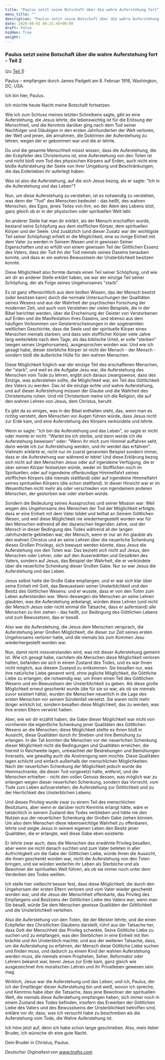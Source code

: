 ```yaml
---
title: "Paulus setzt seine Botschaft über die wahre Auferstehung fort"
menu_title: ""
description: "Paulus setzt seine Botschaft über die wahre Auferstehung fort"
date: 2020-08-01 06:25:48+00:80
draft: False
hidden: True
weight:
---
```

### Paulus setzt seine Botschaft über die wahre Auferstehung fort - Teil 2

(zu [Teil 1](/padgett-botschaften/padgett-botschaften-in-reihenfolge-des-datums/padgett-botschaften-1916/paulus-erklaert-die-wahre-auferstehung-jep-paulus-16-januar-1916/))

Paulus – empfangen durch James Padgett am 8. Februar 1916, Washington, DC, USA.

Ich bin hier, Paulus.

Ich möchte heute Nacht meine Botschaft fortsetzen.

Wie ich zum Schluss meines letzten Schreibens sagte, gibt es eine Auferstehung, die Jesus lehrte, die lebenswichtig ist für die Erlösung der Menschheit, und die Kenntnis darüber ging nach dem Tod seiner Nachfolger und Gläubigen in den ersten Jahrhunderten der Welt verloren, der Welt und jenen, die annahmen, die Doktrinen der Auferstehung zu lehren, wegen der er gekommen war und die er lehrte.

Du und die gesamte Menschheit müsst wissen, dass die Auferstehung, die der Eckpfeiler des Christentums ist, eine Auferstehung von den Toten ist und nicht bloß vom Tod des physischen Körpers auf Erden, auch nicht eine bloße Auferstehung der Seele von ihrer Umgebung und Beschränkungen, die das Erdenleben ihr auferlegt haben.

Was ist also die Auferstehung, auf die sich Jesus bezog, als er sagte: "Ich in die Auferstehung und das Leben"?

Nun, um diese Auferstehung zu verstehen, ist es notwendig zu verstehen, was denn der "Tod" des Menschen bedeutet - das heißt, des wahren Menschen, des Egos, jenes Teiles von ihm, wo der Atem des Lebens sitzt, ganz gleich ob er in der physischen oder spirituellen Welt lebt.

An anderer Stelle hat man dir erklärt, als der Mensch erschaffen wurde, bestand seine Schöpfung aus dem stofflichen Körper, dem spirituellen Körper und der Seele. Und zusätzlich (und dieser Zusatz war der wichtigste Teil seiner Schöpfung) erhielt er die Möglichkeit, eine so innige Einheit mit dem Vater zu werden in Seinem Wesen und in gewissen Seiner Eigenschaften und so erfüllt von einem gewissen Teil der Göttlichen Essenz des Vaters, dass der Tod ihn der Tod niemals seines Daseins berauben konnte, und dass er ein wahres Bewusstsein der Unsterblichkeit besitzen konnte.

Diese Möglichkeit also formte damals einen Teil seiner Schöpfung, und wie wir dir an anderer Stelle erklärt haben, sie war der einzige Teil seiner Schöpfung, der als Folge seines Ungehorsames "starb".

Es ist ganz offensichtlich aus dem bloßen Wissen, das der Mensch besitzt (oder besitzen kann) durch die normale Untersuchungen der Qualitäten seines Wesens und aus der Wahrheit der psychischen Forschung der modernen Zeit, und auch vom Verstehen der vielen Beispiele, die in der Bibel berichtet werden, über die Erscheinung der Geister von Verstorbenen auf Erden und die Manifestation ihres Daseins, und ebenso aus dem häufigen Vorkommen von Geistererscheinungen in der sogenannten weltlichen Geschichte, dass die Seele und der spirituelle Körper eines Menschen niemals starben; und dass sein stofflicher Körper viele Jahre lang weiterlebte nach dem Tage, als das biblische Urteil, er solle "sterben" (wegen seines Ungehorsames), ausgesprochen worden war. Und wie ich gesagt habe, dieser sterbliche Körper ist nicht der Mensch - der Mensch - sondern bloß die äußerliche Hülle für den wahren Menschen.

Diese Möglichkeit folglich war der einzige Teil des erschaffenen Menschen, der "starb", und weil es die Aufgabe Jesu war, die Auferstehung des Menschen vom Tode zu lehren, ergibt sich daraus zwangsweise, dass des Einzige, was auferstehen sollte, die Möglichkeit war, ein Teil des Göttlichkeit des Vaters zu werden. Das ist die einzige echte und wahre Auferstehung, und auf dieser Auferstehung müssen der Glaube und die Wahrheit des Christentums ruhen. Und mit Christentum meine ich die Religion, die auf den wahren Lehren von Jesus, dem Christus, beruht.

Es gibt da so einiges, was in der Bibel enthalten steht, das, wenn man es richtig versteht, dem Menschen vor Augen führen würde, dass Jesus nicht zur Erde kam, und eine Auferstehung des Körpers verkündete und lehrte.

Wenn er sagte: "Ich bin die Auferstehung und das Leben", so sagte er nicht oder meinte er nicht: "Wartet bis ich sterbe, und dann werde ich die Auferstehung beweisen" oder: "Wenn ihr mich zum Himmel auffahren seht, dann werde ich zur Auferstehung werden, und ihr werdet das erfahren". Vielmehr erklärte er, nicht nur im zuerst genannten Beispiel sondern immer, dass er die Auferstehung war während er lebte! Und diese Erklärung bezog sich nicht auf den Menschen Jesus oder auf irgendeine Verfügung, die er über seinen Körper festsetzen würde, weder im Stofflichen noch im Spirituellen; oder auf irgendeine offenkundige Himmelfahrt seines stofflichen Körpers (die niemals stattfand) oder auf irgendeine Himmelfahrt seines spirituellen Körpers (die schon stattfand). In dieser Hinsicht war er im Wesentlichen nicht mehr als oder verschieden von irgendeinem anderen Menschen, der gestorben war oder sterben würde.

Sondern die Bedeutung seines Ausspruches und seiner Mission war: Weil wegen des Ungehorsams des Menschen der Tod der Möglichkeit erfolgte, dass er eine Einheit mit dem Vater bildet und teilhat an Seinem Göttlichen Wesen, und weil diese Möglichkeit nie wiederhergestellt worden war für den Menschen während all der dazwischen liegenden Jahre, und der Mensch in dieser Bedingung des Todes während all der langen Jahrhunderte geblieben war, der Mensch, wenn er nur an ihn glaubte als den wahren Christus und an seine Lehren über die neuerliche Schenkung dieses Großen Privilegs, sich bewusst werden könnte, dass Jesus die Auferstehung von den Toten war. Das bezieht sich nicht auf Jesus, den Menschen oder Lehrer, oder auf den Auserwählten und Gesalbten des Vaters, sondern auf Jesus, das Beispiel der Wahrheit, die er verkündete über die neuerliche Schenkung dieser Großen Gabe. Nur so war Jesus die Auferstehung und das Leben.

Jesus selbst hatte die Große Gabe empfangen, und er war sich klar über seine Einheit mit Gott, das Bewusstsein seiner Unsterblichkeit und den Besitz des Göttlichen Wesens; und er wusste, dass er von den Toten zum Leben auferstanden war. Wenn deswegen die Menschen an seine Lehren glaubten, was die Auferstehung anbelangt, würden diese Lehren (und nicht der Mensch Jesus oder nicht einmal die Tatsache, dass er auferstand) alle Menschen zu ihm ziehen - das heißt, zur Bedingung des Göttlichen Lebens und zum Bewusstsein, das er besaß.

Also war die Auferstehung, die Jesus dem Menschen versprach, die Auferstehung jener Großen Möglichkeit, die dieser zur Zeit seines ersten Ungehorsams verloren hatte, und die niemals bis zum Kommen Jesu wiederhergestellt worden war.

Nun, damit nicht missverstanden wird, was mit dieser Auferstehung gemeint ist. Wie ich gesagt habe, nachdem die Menschen diese Möglichkeit verloren hatten, befanden sie sich in einem Zustand des Todes, und es war ihnen nicht möglich, aus diesem Zustand zu entkommen. Sie besaßen nur, was ihre natürliche Liebe genannt wird, ohne jegliche Möglichkeit, die Göttliche Liebe zu erlangen, die notwendig war, um ihnen einen Teil des Göttlichen Wesens und ein Bewusstsein der Unsterblichkeit zu geben. Als diese große Möglichkeit erneut geschenkt wurde (die für sie so war, als ob sie niemals zuvor existiert hätte), wurden die Menschen neuerlich in die Lage des ersten Menschen vor seinem Sündenfall versetzt. Sie waren nicht mehr länger wirklich tot, sondern besaßen diese Möglichkeit, das zu werden, was ihre ersten Eltern verwirkt hatten.

Aber, wie wir dir erzählt haben, die Gabe dieser Möglichkeit war nicht von vornherein die eigentliche Schenkung jener Qualitäten des Göttlichen Wesens an die Menschen; diese Möglichkeit stellte es ihnen bloß in Aussicht, diese Qualitäten durch ihr Streben und ihre Bemühung zu erlangen. In der Tat konnten die Menschen vor der neuerlichen Schenkung dieser Möglichkeit nicht die Bedingungen und Qualitäten erreichen, die hiermit in Reichweite lagen, unbeachtet der Bestrebungen und Bemühungen ihrerseits, wie gewaltig auch die Anstrengung sein mochte. Diese Qualitäten lagen schlicht und einfach außerhalb der menschlichen Möglichkeiten. Nach der neuerlichen Schenkung der Möglichkeit jedoch wurde die Hemmschranke, die dieser Tod vorgesetzt hatte, entfernt, und die Menschen erhielten - nicht den vollen Genuss dessen, was möglich war zu erlangen wegen dieser neuerlichen Schenkung, sondern das Vorrecht, vom Tode zum Leben aufzuerstehen; die Auferstehung zur Göttlichkeit und zu der Herrlichkeit des Unsterblichen Lebens.

Und dieses Privileg wurde zwar zu einem Teil des menschlichen Besitztums, aber wenn er darüber nicht Kenntnis erlangt hätte, wäre er tatsächlich in seinem Zustand des Todes verblieben und hätte nie den Nutzen aus der neuerlichen Schenkung der Großen Gabe ziehen können. Um also dem Menschen diese lebenswichtige Wahrheit zu offenbaren, lehrte und zeigte Jesus in seinem eigenen Leben den Besitz jener Qualitäten, die er erlangte, weil diese Gabe eben existierte.

Er lehrte zwar auch, dass die Menschen das erwähnte Privileg besaßen, aber wenn sie nicht danach suchten und zum Vater beteten in aller Aufrichtigkeit um die Gabe der Göttlichen Liebe, würde ihnen die Aussicht, die ihnen geschenkt worden war, nicht die Auferstehung von den Toten bringen, und sie würden weiterhin ihr Leben als Sterbliche und als Bewohner der spirituellen Welt führen, als ob sie immer noch unter dem Verderben des Todes weilten.

Ich stelle hier vielleicht besser fest, dass diese Möglichkeit, die durch den Ungehorsam der ersten Eltern verloren und vom Vater wieder geschenkt worden war, und die Jesus der Menschheit offenbarte, das Privileg des Empfangens und Besitzens der Göttlichen Liebe des Vaters war; wenn man Sie besaß, würde Sie dem Menschen gewisse Qualitäten der Göttlichkeit und die Unsterblichkeit verleihen.

Also die Auferstehung von den Toten, die der Meister lehrte, und die einen Eckpfeiler des Christlichen Glaubens darstellt, rührt aus der Tatsache her, dass Gott der Menschheit das Privileg schenkte, Seine Göttliche Liebe zu suchen und zu empfangen, was den Sterblichen in eine Einheit mit Ihm brächte und ihn Unsterblich machte; und aus der weiteren Tatsache, dass, um die Auferstehung zu erfahren, der Mensch diese Göttliche Liebe suchen und finden muss, und dadurch zu einem Kind der wahren Auferstehung werden muss, die niemals einem Propheten, Seher, Reformator oder Lehrern bekannt war, bevor Jesus zur Erde kam, ganz gleich wie ausgezeichnet ihre moralischen Lehren und ihr Privatleben gewesen sein mag.

Wirklich, Jesus war die Auferstehung und das Leben; und ich, Paulus, der ich der Empfänger dieser Auferstehung bin und weiß, wovon ich spreche, und Kenntnis habe über die Tatsache, dass jene Bewohner der spirituellen Welt, die niemals diese Auferstehung empfangen haben, sich immer noch in einem Zustand des Todes befinden, insofern das Erwerben der Göttlichen Liebe des Vaters und des Bewusstseins der Unsterblichkeit betroffen sind, erkläre vor dir, dass, was ich versucht habe zu beschreiben als die Auferstehung vom Tode, die Wahre Auferstehung ist.

Ich höre jetzt auf, denn ich habe schon lange geschrieben. Also, mein lieber Bruder, ich wünsche dir eine gute Nacht.

Dein Bruder in Christus, Paulus.

*Deutscher Orginaltext von www.truths.com*
